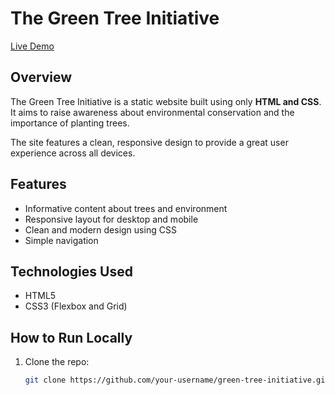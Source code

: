 # The Green Tree Initiative

[Live Demo](https://the-green-tree-initiative-project-1.vercel.app/)

## Overview

The Green Tree Initiative is a static website built using only **HTML and CSS**.  
It aims to raise awareness about environmental conservation and the importance of planting trees.

The site features a clean, responsive design to provide a great user experience across all devices.

## Features

- Informative content about trees and environment  
- Responsive layout for desktop and mobile  
- Clean and modern design using CSS  
- Simple navigation

## Technologies Used

- HTML5  
- CSS3 (Flexbox and Grid)  

## How to Run Locally

1. Clone the repo:
   ```bash
   git clone https://github.com/your-username/green-tree-initiative.git
